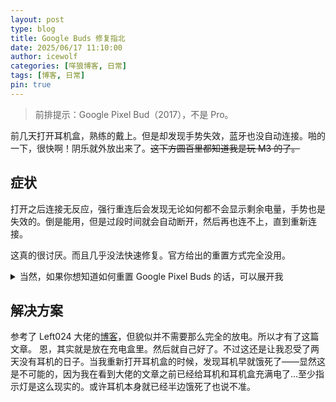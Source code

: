 ```yaml
---
layout: post
type: blog
title: Google Buds 修复指北
date: 2025/06/17 11:10:00
author: icewolf
categories: [咩狼博客, 日常]
tags: [博客, 日常]
pin: true
---
```


> 前排提示：Google Pixel Bud（2017），不是 Pro。

前几天打开耳机盒，熟练的戴上。但是却发现手势失效，蓝牙也没自动连接。啪的一下，很快啊！阴乐就外放出来了。~~这下方圆百里都知道我是玩 M3 的了。~~

## 症状

打开之后连接无反应，强行重连后会发现无论如何都不会显示剩余电量，手势也是失效的。倒是能用，但是过段时间就会自动断开，然后再也连不上，直到重新连接。

这真的很讨厌。而且几乎没法快速修复。官方给出的重置方式完全没用。


<details>
  <summary>当然，如果你想知道如何重置 Google Pixel Buds 的话，可以展开我</summary>

  ### 重置充电盒
  1. 将耳机取出。
  2. 按住充电盒上的按钮。应该能够看到你的充电盒的白色电量指示灯常量。
  3. 继续长按约 40 秒。此时你的指示灯应该早就熄灭了，但是请继续按住。
  4. 此时你应该能够看到橘红色灯光快速闪烁 7 次，此时已经完成重置。
  
  这种重置方案通常用于解决耳机盒内部问题导致无法充电。

  ### 重置耳机
  1. 将耳机放回充电盒。
  2. 保持按住充电盒上的按钮，就像是尝试让它开始匹配那样。
  3. 继续按住约 30 秒，随后会发出一道声音。

  其实我也不知道这是为了什么，因为我确实还没遇到过那么多问题。这还是我第一次遇到问题。

</details>

<p />

## 解决方案

参考了 Left024 大佬的[博客](https://left024.github.io/%E4%BF%AE%E5%A4%8D-pixel-buds-%E6%96%AD%E8%BF%9E%EF%BC%8C%E6%89%8B%E5%8A%BF%E5%A4%B1%E6%95%88%E7%AD%89%E9%97%AE%E9%A2%98/)，但貌似并不需要那么完全的放电。所以才有了这篇文章。
恩，其实就是放在充电盒里。然后就自己好了。不过这还是让我忍受了两天没有耳机的日子。当我重新打开耳机盒的时候，发现耳机早就饿死了——显然这是不可能的，因为我在看到大佬的文章之前已经给耳机和耳机盒充满电了...至少指示灯是这么现实的。或许耳机本身就已经半边饿死了也说不准。
